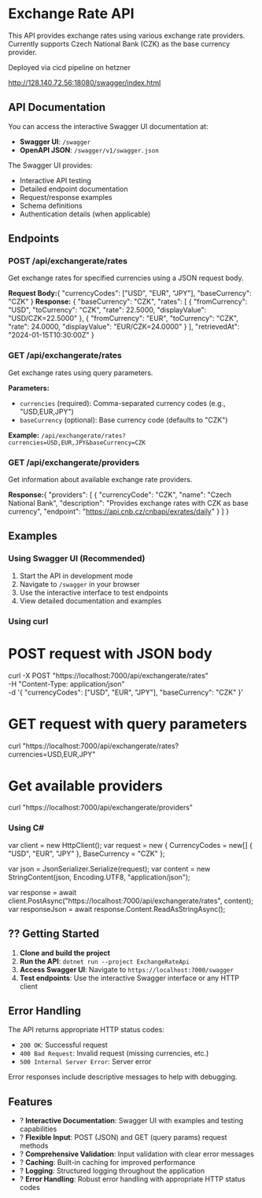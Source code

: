 # Exchange Rate API

This API provides exchange rates using various exchange rate providers. 
Currently supports Czech National Bank (CZK) as the base currency provider.

Deployed via cicd pipeline on hetzner 

http://128.140.72.56:18080/swagger/index.html

## API Documentation

You can access the interactive Swagger UI documentation at:
- **Swagger UI**: `/swagger`
- **OpenAPI JSON**: `/swagger/v1/swagger.json`

The Swagger UI provides:
- Interactive API testing
- Detailed endpoint documentation
- Request/response examples
- Schema definitions
- Authentication details (when applicable)

## Endpoints

### POST /api/exchangerate/rates
Get exchange rates for specified currencies using a JSON request body.

**Request Body:**{
  "currencyCodes": ["USD", "EUR", "JPY"],
  "baseCurrency": "CZK"
}
**Response:**
{
  "baseCurrency": "CZK",
  "rates": [
    {
      "fromCurrency": "USD",
      "toCurrency": "CZK",
      "rate": 22.5000,
      "displayValue": "USD/CZK=22.5000"
    },
    {
      "fromCurrency": "EUR", 
      "toCurrency": "CZK",
      "rate": 24.0000,
      "displayValue": "EUR/CZK=24.0000"
    }
  ],
  "retrievedAt": "2024-01-15T10:30:00Z"
}
### GET /api/exchangerate/rates
Get exchange rates using query parameters.

**Parameters:**
- `currencies` (required): Comma-separated currency codes (e.g., "USD,EUR,JPY")
- `baseCurrency` (optional): Base currency code (defaults to "CZK")

**Example:** `/api/exchangerate/rates?currencies=USD,EUR,JPY&baseCurrency=CZK`

### GET /api/exchangerate/providers
Get information about available exchange rate providers.

**Response:**{
  "providers": [
    {
      "currencyCode": "CZK",
      "name": "Czech National Bank",
      "description": "Provides exchange rates with CZK as base currency",
      "endpoint": "https://api.cnb.cz/cnbapi/exrates/daily"
    }
  ]
}
## Examples

### Using Swagger UI (Recommended)
1. Start the API in development mode
2. Navigate to `/swagger` in your browser
3. Use the interactive interface to test endpoints
4. View detailed documentation and examples

### Using curl
# POST request with JSON body
curl -X POST "https://localhost:7000/api/exchangerate/rates" \
  -H "Content-Type: application/json" \
  -d '{
    "currencyCodes": ["USD", "EUR", "JPY"],
    "baseCurrency": "CZK"
  }'

# GET request with query parameters  
curl "https://localhost:7000/api/exchangerate/rates?currencies=USD,EUR,JPY"

# Get available providers
curl "https://localhost:7000/api/exchangerate/providers"

### Using C#
var client = new HttpClient();
var request = new
{
    CurrencyCodes = new[] { "USD", "EUR", "JPY" },
    BaseCurrency = "CZK"
};

var json = JsonSerializer.Serialize(request);
var content = new StringContent(json, Encoding.UTF8, "application/json");

var response = await client.PostAsync("https://localhost:7000/api/exchangerate/rates", content);
var responseJson = await response.Content.ReadAsStringAsync();

## ?? Getting Started

1. **Clone and build the project**
2. **Run the API**: `dotnet run --project ExchangeRateApi`
3. **Access Swagger UI**: Navigate to `https://localhost:7000/swagger`
4. **Test endpoints**: Use the interactive Swagger interface or any HTTP client

## Error Handling

The API returns appropriate HTTP status codes:
- `200 OK`: Successful request
- `400 Bad Request`: Invalid request (missing currencies, etc.)
- `500 Internal Server Error`: Server error

Error responses include descriptive messages to help with debugging.

## Features

- ? **Interactive Documentation**: Swagger UI with examples and testing capabilities
- ? **Flexible Input**: POST (JSON) and GET (query params) request methods
- ? **Comprehensive Validation**: Input validation with clear error messages
- ? **Caching**: Built-in caching for improved performance
- ? **Logging**: Structured logging throughout the application
- ? **Error Handling**: Robust error handling with appropriate HTTP status codes

